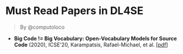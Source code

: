# Must Read Papers in DL4SE
> By @computoloco

- **Big Code != Big Vocabulary: Open-Vocabulary Models for Source Code** (2020), ICSE'20, Karampatsis, Rafael-Michael, et al. [[pdf](https://arxiv.org/abs/2003.07914)]

